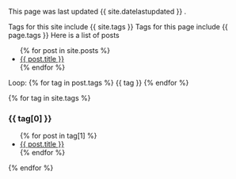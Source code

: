 This page was last updated {{ site.datelastupdated }} .

Tags for this site include {{ site.tags }}
Tags for this page include {{ page.tags }}
Here is a list of posts

<ul>
  {% for post in site.posts %}
    <li>
      <a href='{{site.url}}{{ post.url }}'>{{ post.title }}</a>
    </li>
  {% endfor %}
</ul>

Loop:
{% for tag in post.tags %}
    {{ tag }}
{% endfor %}


{% for tag in site.tags %}
  <h3>{{ tag[0] }}</h3>
  <ul>
    {% for post in tag[1] %}
      <li><a href="{{ post.url }}">{{ post.title }}</a></li>
    {% endfor %}
  </ul>
{% endfor %}


<!-- Sort tags by number of posts
	Sorting is done by creating sortable strings which have the counts prepended.
	- Counts are separated from tags with ":::"
	- Sortable tag-counts are seperated with "###"
	- `site.tags` is a hashmap from tag to list of posts, use `size` to get number of posts.

{% capture count_tags_splittable_str %}
{% for tag in site.tags %}
    {{ tag | last | size | prepend:"000000" | slice:-6,6 }}:::{{ tag | first }}
    {% unless forloop.last %}###{% endunless %}
{% endfor %}
{% endcapture %}
{% assign counts_and_tags_sorted = count_tags_splittable_str | split:"###" | sort | reverse %}

{% for count_and_tag in counts_and_tags_sorted %}
    {% assign tag = count_and_tag | split:":::" | last | strip %}
    {% assign count = site.tags[tag].size %}
    <a href="/tag_index/#{{ tag | slugify }}" class="btn btn-outline-primary tag-btn">
        <span class="fa fa-tag" aria-hidden="true"></span> {{ tag }} ({{ count }})
    </a>
{% endfor %}
-->
